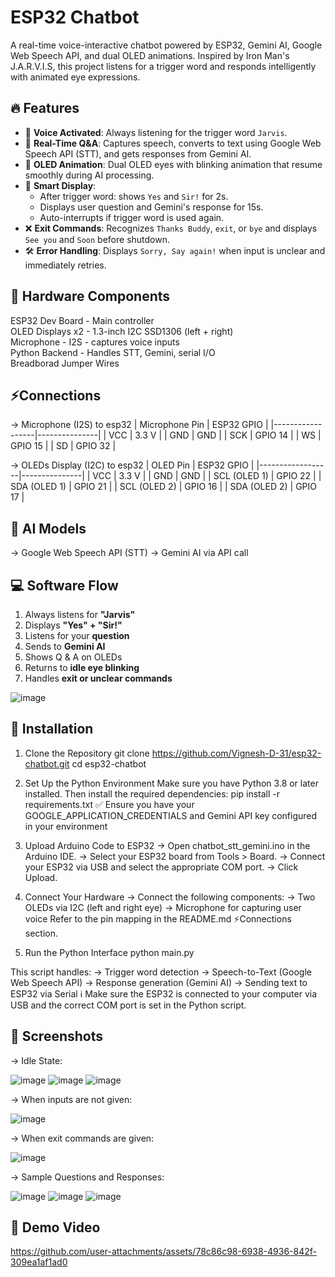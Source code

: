 # ESP32 Chatbot

A real-time voice-interactive chatbot powered by ESP32, Gemini AI, Google Web Speech API, and dual OLED animations. Inspired by Iron Man's J.A.R.V.I.S, this project listens for a trigger word and responds intelligently with animated eye expressions.

## 🔥 Features
- 🎤 **Voice Activated**: Always listening for the trigger word `Jarvis`.
- 💬 **Real-Time Q&A**: Captures speech, converts to text using Google Web Speech API (STT), and gets responses from Gemini AI.
- 👀 **OLED Animation**: Dual OLED eyes with blinking animation that resume smoothly during AI processing.
- 🧠 **Smart Display**:
  - After trigger word: shows `Yes` and `Sir!` for 2s.
  - Displays user question and Gemini's response for 15s.
  - Auto-interrupts if trigger word is used again.
- ❌ **Exit Commands**: Recognizes `Thanks Buddy`, `exit`, or `bye` and displays `See you` and `Soon` before shutdown.
- 🛠️ **Error Handling**: Displays `Sorry, Say again!` when input is unclear and immediately retries.


## 🧱 Hardware Components

ESP32 Dev Board  - Main controller                      
OLED Displays x2 - 1.3-inch I2C SSD1306 (left + right)  
Microphone       - I2S - captures voice inputs          
Python Backend   - Handles STT, Gemini, serial I/O      
Breadborad
Jumper Wires


## ⚡Connections

-> Microphone (I2S) to esp32
| Microphone Pin   | ESP32 GPIO    |
|------------------|---------------|
| VCC              | 3.3 V         |
| GND              | GND           |
| SCK              | GPIO 14       |
| WS               | GPIO 15       |
| SD               | GPIO 32       |


-> OLEDs Display (I2C) to esp32
| OLED Pin         | ESP32 GPIO    |
|------------------|---------------|
| VCC              | 3.3 V         |
| GND              | GND           |
| SCL (OLED 1)     | GPIO 22       |
| SDA (OLED 1)     | GPIO 21       |
| SCL (OLED 2)     | GPIO 16       |
| SDA (OLED 2)     | GPIO 17       |


## 🧠 AI Models

-> Google Web Speech API (STT)
-> Gemini AI via API call


## 💻 Software Flow

1. Always listens for **"Jarvis"**
2. Displays **"Yes" + "Sir!"**
3. Listens for your **question**
4. Sends to **Gemini AI**
5. Shows Q & A on OLEDs
6. Returns to **idle eye blinking**
7. Handles **exit or unclear commands**

![image](https://github.com/user-attachments/assets/512311f1-6a42-4b72-baaa-aeb350554b47)


## 🔧 Installation

1. Clone the Repository
git clone https://github.com/Vignesh-D-31/esp32-chatbot.git
cd esp32-chatbot

2. Set Up the Python Environment
Make sure you have Python 3.8 or later installed. Then install the required dependencies:
pip install -r requirements.txt
✅ Ensure you have your GOOGLE_APPLICATION_CREDENTIALS and Gemini API key configured in your environment

3. Upload Arduino Code to ESP32
-> Open chatbot_stt_gemini.ino in the Arduino IDE.
-> Select your ESP32 board from Tools > Board.
-> Connect your ESP32 via USB and select the appropriate COM port.
-> Click Upload.

4. Connect Your Hardware
-> Connect the following components:
-> Two OLEDs via I2C (left and right eye)
-> Microphone for capturing user voice
Refer to the pin mapping in the README.md ⚡Connections section.

5. Run the Python Interface
python main.py

This script handles:
-> Trigger word detection
-> Speech-to-Text (Google Web Speech API)
-> Response generation (Gemini AI)
-> Sending text to ESP32 via Serial
ℹ️ Make sure the ESP32 is connected to your computer via USB and the correct COM port is set in the Python script.


## 📸 Screenshots

-> Idle State:

![image](https://github.com/user-attachments/assets/a855a60d-8a84-4aef-b265-7df71cb4a316)
![image](https://github.com/user-attachments/assets/12a3a697-6ce4-455a-8084-082ef448aea2)
![image](https://github.com/user-attachments/assets/085983cf-ffb9-48f5-95ed-c0ec8e6e8ecf)

-> When inputs are not given:

![image](https://github.com/user-attachments/assets/8c063b9d-54f9-4d89-a394-7a089e47943c)

-> When exit commands are given:

![image](https://github.com/user-attachments/assets/ef7e24eb-c2e8-46a0-b562-36edba70fa6e)

-> Sample Questions and Responses:

![image](https://github.com/user-attachments/assets/c1424a3a-03bc-43f7-831e-835ac252ff79)
![image](https://github.com/user-attachments/assets/2b9eedf5-4870-48a9-b8ba-5958a094bd98)
![image](https://github.com/user-attachments/assets/d8d32b5b-9943-4750-bf52-80dff6723127)


## 🎥 Demo Video
https://github.com/user-attachments/assets/78c86c98-6938-4936-842f-309ea1af1ad0

